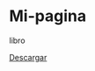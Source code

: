 # Mi-pagina
libro

[Descargar](http://nbviewer.jupyter.org/github/charleaugustol814/Mi-pagina/blob/master/Suma.html)
